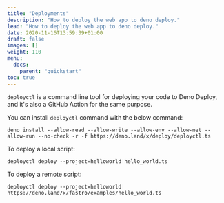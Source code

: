 ```yaml
---
title: "Deployments"
description: "How to deploy the web app to deno deploy."
lead: "How to deploy the web app to deno deploy."
date: 2020-11-16T13:59:39+01:00
draft: false
images: []
weight: 110
menu:
  docs:
    parent: "quickstart"
toc: true
---
```


`deployctl` is a command line tool for deploying your code to Deno Deploy, and it's also a GitHub Action for the same purpose.

You can install `deployctl` command with the below command:

```shell
deno install --allow-read --allow-write --allow-env --allow-net --allow-run --no-check -r -f https://deno.land/x/deploy/deployctl.ts
```

To deploy a local script:

```shell
deployctl deploy --project=helloworld hello_world.ts
```

To deploy a remote script:

```shell
deployctl deploy --project=helloworld https://deno.land/x/fastro/examples/hello_world.ts
```
